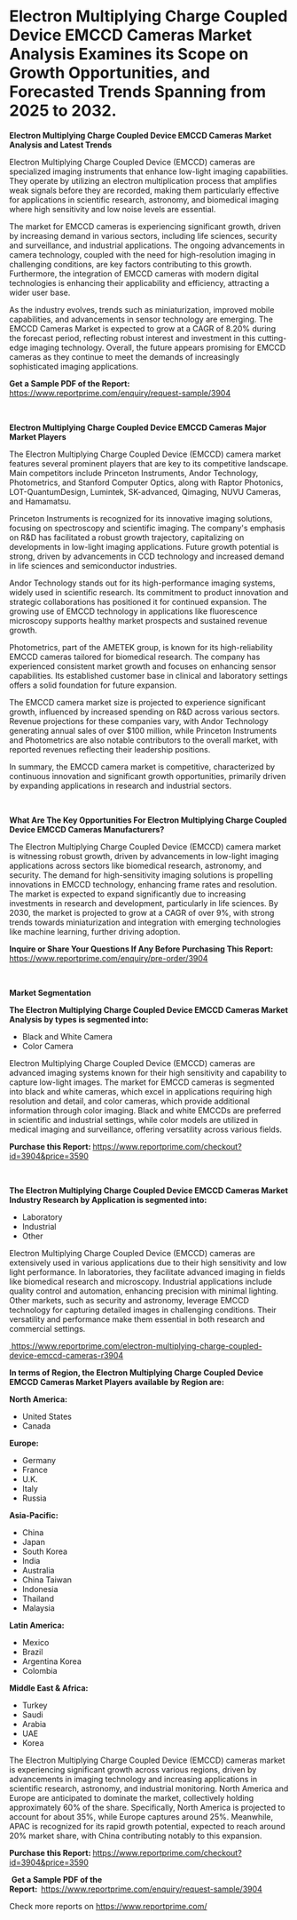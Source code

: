 <p><h1>Electron Multiplying Charge Coupled Device EMCCD Cameras Market Analysis Examines its Scope on Growth Opportunities, and Forecasted Trends Spanning from 2025 to 2032.</h1></p><p><strong>Electron Multiplying Charge Coupled Device EMCCD Cameras Market Analysis and Latest Trends</strong></p>
<p><p>Electron Multiplying Charge Coupled Device (EMCCD) cameras are specialized imaging instruments that enhance low-light imaging capabilities. They operate by utilizing an electron multiplication process that amplifies weak signals before they are recorded, making them particularly effective for applications in scientific research, astronomy, and biomedical imaging where high sensitivity and low noise levels are essential.</p><p>The market for EMCCD cameras is experiencing significant growth, driven by increasing demand in various sectors, including life sciences, security and surveillance, and industrial applications. The ongoing advancements in camera technology, coupled with the need for high-resolution imaging in challenging conditions, are key factors contributing to this growth. Furthermore, the integration of EMCCD cameras with modern digital technologies is enhancing their applicability and efficiency, attracting a wider user base.</p><p>As the industry evolves, trends such as miniaturization, improved mobile capabilities, and advancements in sensor technology are emerging. The EMCCD Cameras Market is expected to grow at a CAGR of 8.20% during the forecast period, reflecting robust interest and investment in this cutting-edge imaging technology. Overall, the future appears promising for EMCCD cameras as they continue to meet the demands of increasingly sophisticated imaging applications.</p></p>
<p><strong>Get a Sample PDF of the Report:&nbsp;</strong> <a href="https://www.reportprime.com/enquiry/request-sample/3904?utm_campaign=2457&utm_medium=2&utm_source=Github&utm_content=ia&utm_term=18032025&utm_id=electron-multiplying-charge-coupled-device-emccd-cameras">https://www.reportprime.com/enquiry/request-sample/3904</a></p>
<p>&nbsp;</p>
<p><strong>Electron Multiplying Charge Coupled Device EMCCD Cameras Major Market Players</strong></p>
<p><p>The Electron Multiplying Charge Coupled Device (EMCCD) camera market features several prominent players that are key to its competitive landscape. Main competitors include Princeton Instruments, Andor Technology, Photometrics, and Stanford Computer Optics, along with Raptor Photonics, LOT-QuantumDesign, Lumintek, SK-advanced, Qimaging, NUVU Cameras, and Hamamatsu.</p><p>Princeton Instruments is recognized for its innovative imaging solutions, focusing on spectroscopy and scientific imaging. The company's emphasis on R&D has facilitated a robust growth trajectory, capitalizing on developments in low-light imaging applications. Future growth potential is strong, driven by advancements in CCD technology and increased demand in life sciences and semiconductor industries.</p><p>Andor Technology stands out for its high-performance imaging systems, widely used in scientific research. Its commitment to product innovation and strategic collaborations has positioned it for continued expansion. The growing use of EMCCD technology in applications like fluorescence microscopy supports healthy market prospects and sustained revenue growth.</p><p>Photometrics, part of the AMETEK group, is known for its high-reliability EMCCD cameras tailored for biomedical research. The company has experienced consistent market growth and focuses on enhancing sensor capabilities. Its established customer base in clinical and laboratory settings offers a solid foundation for future expansion.</p><p>The EMCCD camera market size is projected to experience significant growth, influenced by increased spending on R&D across various sectors. Revenue projections for these companies vary, with Andor Technology generating annual sales of over $100 million, while Princeton Instruments and Photometrics are also notable contributors to the overall market, with reported revenues reflecting their leadership positions.</p><p>In summary, the EMCCD camera market is competitive, characterized by continuous innovation and significant growth opportunities, primarily driven by expanding applications in research and industrial sectors.</p></p>
<p>&nbsp;</p>
<p><strong>What Are The Key Opportunities For Electron Multiplying Charge Coupled Device EMCCD Cameras Manufacturers?</strong></p>
<p><p>The Electron Multiplying Charge Coupled Device (EMCCD) camera market is witnessing robust growth, driven by advancements in low-light imaging applications across sectors like biomedical research, astronomy, and security. The demand for high-sensitivity imaging solutions is propelling innovations in EMCCD technology, enhancing frame rates and resolution. The market is expected to expand significantly due to increasing investments in research and development, particularly in life sciences. By 2030, the market is projected to grow at a CAGR of over 9%, with strong trends towards miniaturization and integration with emerging technologies like machine learning, further driving adoption.</p></p>
<p><strong>Inquire or Share Your Questions If Any Before Purchasing This Report:</strong> <a href="https://www.reportprime.com/enquiry/pre-order/3904?utm_campaign=2457&utm_medium=2&utm_source=Github&utm_content=ia&utm_term=18032025&utm_id=electron-multiplying-charge-coupled-device-emccd-cameras">https://www.reportprime.com/enquiry/pre-order/3904</a></p>
<p>&nbsp;</p>
<p><strong>Market Segmentation</strong></p>
<p><strong>The Electron Multiplying Charge Coupled Device EMCCD Cameras Market Analysis by types is segmented into:</strong></p>
<p><ul><li>Black and White Camera</li><li>Color Camera</li></ul></p>
<p><p>Electron Multiplying Charge Coupled Device (EMCCD) cameras are advanced imaging systems known for their high sensitivity and capability to capture low-light images. The market for EMCCD cameras is segmented into black and white cameras, which excel in applications requiring high resolution and detail, and color cameras, which provide additional information through color imaging. Black and white EMCCDs are preferred in scientific and industrial settings, while color models are utilized in medical imaging and surveillance, offering versatility across various fields.</p></p>
<p><strong>Purchase this Report:&nbsp;</strong><a href="https://www.reportprime.com/checkout?id=3904&price=3590&utm_campaign=2457&utm_medium=2&utm_source=Github&utm_content=ia&utm_term=18032025&utm_id=electron-multiplying-charge-coupled-device-emccd-cameras">https://www.reportprime.com/checkout?id=3904&price=3590</a></p>
<p>&nbsp;</p>
<p><strong>The Electron Multiplying Charge Coupled Device EMCCD Cameras Market Industry Research by Application is segmented into:</strong></p>
<p><ul><li>Laboratory</li><li>Industrial</li><li>Other</li></ul></p>
<p><p>Electron Multiplying Charge Coupled Device (EMCCD) cameras are extensively used in various applications due to their high sensitivity and low light performance. In laboratories, they facilitate advanced imaging in fields like biomedical research and microscopy. Industrial applications include quality control and automation, enhancing precision with minimal lighting. Other markets, such as security and astronomy, leverage EMCCD technology for capturing detailed images in challenging conditions. Their versatility and performance make them essential in both research and commercial settings.</p></p>
<p><a href="https://www.reportprime.com/electron-multiplying-charge-coupled-device-emccd-cameras-r3904?utm_campaign=2457&utm_medium=2&utm_source=Github&utm_content=ia&utm_term=18032025&utm_id=electron-multiplying-charge-coupled-device-emccd-cameras">&nbsp;https://www.reportprime.com/electron-multiplying-charge-coupled-device-emccd-cameras-r3904</a></p>
<p><strong>In terms of Region, the Electron Multiplying Charge Coupled Device EMCCD Cameras Market Players available by Region are:</strong></p>
<p>
    <p> <strong> North America: </strong>
        <ul>
            <li>United States</li>
            <li>Canada</li>
        </ul>
        </p> 
    <p> <strong> Europe: </strong>
        <ul>
            <li>Germany</li>
            <li>France</li>
            <li>U.K.</li>
            <li>Italy</li>
            <li>Russia</li>
        </ul>
        </p> 
    <p> <strong> Asia-Pacific: </strong>
        <ul>
            <li>China</li>
            <li>Japan</li>
            <li>South Korea</li>
            <li>India</li>
            <li>Australia</li>
            <li>China Taiwan</li>
            <li>Indonesia</li>
            <li>Thailand</li>
            <li>Malaysia</li>
        </ul>
        </p> 
    <p> <strong> Latin America: </strong>
        <ul>
            <li>Mexico</li>
            <li>Brazil</li>
            <li>Argentina Korea</li>
            <li>Colombia</li>
        </ul>
        </p> 
    <p> <strong> Middle East & Africa: </strong>
        <ul>
            <li>Turkey</li>
            <li>Saudi</li>
            <li>Arabia</li>
            <li>UAE</li>
            <li>Korea</li>
        </ul>
    </p>
    </p>
<p><p>The Electron Multiplying Charge Coupled Device (EMCCD) cameras market is experiencing significant growth across various regions, driven by advancements in imaging technology and increasing applications in scientific research, astronomy, and industrial monitoring. North America and Europe are anticipated to dominate the market, collectively holding approximately 60% of the share. Specifically, North America is projected to account for about 35%, while Europe captures around 25%. Meanwhile, APAC is recognized for its rapid growth potential, expected to reach around 20% market share, with China contributing notably to this expansion.</p></p>
<p><strong>Purchase this Report: </strong><a href="https://www.reportprime.com/checkout?id=3904&price=3590&utm_campaign=2457&utm_medium=2&utm_source=Github&utm_content=ia&utm_term=18032025&utm_id=electron-multiplying-charge-coupled-device-emccd-cameras">https://www.reportprime.com/checkout?id=3904&price=3590</a></p>
<p>&nbsp;<strong>Get a Sample PDF of the Report:&nbsp;&nbsp;</strong><a href="https://www.reportprime.com/enquiry/request-sample/3904?utm_campaign=2457&utm_medium=2&utm_source=Github&utm_content=ia&utm_term=18032025&utm_id=electron-multiplying-charge-coupled-device-emccd-cameras">https://www.reportprime.com/enquiry/request-sample/3904</a></p>
<p><strong></strong></p>
<p>Check more reports on <a href="https://www.reportprime.com/?utm_campaign=2457&utm_medium=2&utm_source=Github&utm_content=ia&utm_term=18032025&utm_id=electron-multiplying-charge-coupled-device-emccd-cameras">https://www.reportprime.com/</a></p>